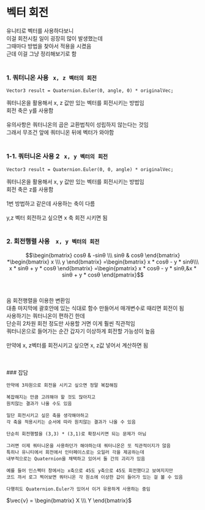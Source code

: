 # 벡터 회전

유니티로 벡터를 사용하다보니<br/>
이걸 회전시킬 일이 굉장히 많이 발생했는데<br/>
그때마다 방법을 찾아서 적용을 시켰음<br/>
근데 이걸 그냥 정리해보기로 함<br/>
<br/>


### 1. 쿼터니온 사용&nbsp;&nbsp;&nbsp;`x, z 벡터의 회전`<br/>
```
Vector3 result = Quaternion.Euler(0, angle, 0) * originalVec;
```

쿼터니온을 활용해서 x, z 값만 있는 벡터를 회전시키는 방법임<br/>
회전 축은 y를 사용함<br/>
<br/>
유의사항은 쿼터니온의 곱은 교환법칙이 성립하지 않는다는 것임<br/>
그래서 무조건 앞에 쿼터니온 뒤에 벡터가 와야함<br/>
<br/>

### 1-1. 쿼터니온 사용 2&nbsp;&nbsp;&nbsp;`x, y 벡터의 회전`<br/>
```
Vector3 result = Quaternion.Euler(0, 0, angle) * originalVec;
```

쿼터니온을 활용해서 x, y 값만 있는 벡터를 회전시키는 방법임<br/>
회전 축은 z를 사용함<br/>
<br/>
1번 방법하고 같은데 사용하는 축이 다름<br/><br/>
y,z 벡터 회전하고 싶으면 x 축 회전 시키면 됨<br/>
<br/>

### 2. 회전행렬 사용&nbsp;&nbsp;&nbsp; `x, y 벡터의 회전`<br/>

$$\begin{bmatrix} cosθ & -sinθ \\\ sinθ & cosθ \end{bmatrix}
*\begin{bmatrix} x \\\ y \end{bmatrix}
=\begin{bmatrix} x * cosθ - y * sinθ\\\ x * sinθ + y * cosθ \end{bmatrix}
=\begin{pmatrix}
    x * cosθ - y * sinθ,&x * sinθ + y * cosθ
\end{pmatrix}$$

<br/>
<br/>
음 회전행렬을 이용한 변환임<br/>
대충 마지막에 괄호안에 있는 식대로 함수 만들어서 매개변수로 때리면 회전이 됨<br/>
사용하기는 쿼터니온이 편하긴 한데<br/>
단순히 2차원 회전 정도만 사용할 거면 이게 훨씬 직관적임<br/>
쿼터니온으로 들어가는 순간 갑자기 이상하게 회전할 가능성이 높음<br/>
<br/>
만약에 x, z벡터를 회전시키고 싶으면 x, z값 넣어서 계산하면 됨<br/>
<br/>
<br/>
<br/>
### 잡담

```
만약에 3차원으로 회전을 시키고 싶으면 정말 복잡해짐

복잡해지는 만큼 고려해야 할 것도 많아지고
원치않는 결과가 나올 수도 있음

일단 회전시키고 싶은 축을 생각해야하고
각 축을 적용시키는 순서에 따라 원치않는 결과가 나올 수 있음

단순히 회전행렬을 (3,3) * (3,1)로 확장시키면 되는 문제가 아님

그러면 이제 쿼터니온을 사용하던가 해야하는데 쿼터니온은 또 직관적이지가 않음
특히나 유니티에서 회전에서 인터페이스로는 오일러 각을 제공하는데
내부적으로는 Quaternion을 채택하고 있어서 둘 간의 괴리가 있음

예를 들어 인스펙터 창에서는 x축으로 45도 y축으로 45도 회전했다고 보여지지만
코드 까서 로그 찍어보면 쿼터니온 각 원소에 이상한 값이 들어가 있는 걸 볼 수 있음

다행히도 Quaternion.Euler가 있어서 이거 유용하게 사용하는 중임
```

$\vec{v} = \begin{bmatrix} X \\\ Y \end{bmatrix}$
